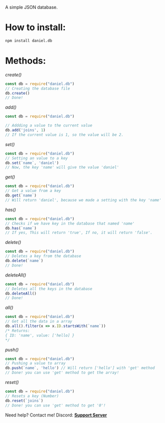A simple JSON database.

# How to install:
```bat
npm install daniel.db
```


# Methods:

*create()*

```js
const db = require("daniel.db")
// Creating the database file 
db.create()
// Done!
```

*add()*

```js
const db = require("daniel.db")

// Addding a value to the current value
db.add('joins', 1)
// If the current value is 1, so the value will be 2.
```

*set()*

```js
const db = require("daniel.db")
// Setting an value to a key
db.set(`name`, 'daniel')
// Now, the key 'name' will give the value 'daniel'
```

*get()*

```js
const db = require("daniel.db")
// Get a value from a key
db.get(`name`)
// Will return 'daniel', because we made a setting with the key 'name' and the value 'daniel'
```

*has()*

```js
const db = require("daniel.db")
// Checks if we have key in the database that named 'name'
db.has(`name`)
// If yes, This will return 'true', If no, it will return 'false'.
```

*delete()*

```js
const db = require("daniel.db")
// Deletes a key from the database
db.delete(`name`)
// Done!
```

*deleteAll()*

```js
const db = require("daniel.db")
// Deletes all the keys in the database
db.deleteAll()
// Done!
```

*all()*

```js
const db = require("daniel.db")
// Get all the data in a array
db.all().filter(x => x.ID.startsWith(`name`))
/* Returns: 
{ ID: 'name', value: ['hello] }
*/
```

*push()*

```js
const db = require("daniel.db")
// Pushing a value to array
db.push(`name`, 'hello') // Will return ['hello'] with 'get' method
// Done! you can use 'get' method to get the array!
```

*reset()*

```js
const db = require("daniel.db")
// Resets a key (Number)
db.reset(`joins`)
// Done! you can use 'get' method to get '0'!
```

Need help? Contact me!
Discord: [**Support Server**](https://discord.gg/ay)